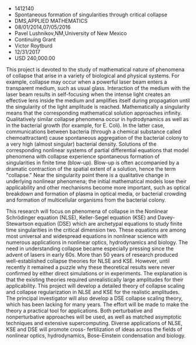 
* 1412140
* Spontaneous formation of singularities through critical collapse
* DMS,APPLIED MATHEMATICS
* 08/01/2014,07/05/2016
* Pavel Lushnikov,NM,University of New Mexico
* Continuing Grant
* Victor Roytburd
* 12/31/2017
* USD 240,000.00

This project is devoted to the study of mathematical nature of phenomena of
collapse that arise in a variety of biological and physical systems. For
example, collapse may occur when a powerful laser beam enters a transparent
medium, such as usual glass. Interaction of the medium with the laser beam
results in self-focusing when the intense light creates an effective lens inside
the medium and amplifies itself during propagation until the singularity of the
light amplitude is reached. Mathematically a singularity means that the
corresponding mathematical solution approaches infinity. Qualitatively similar
collapse phenomena occur in hydrodynamics as well as in the bacterial growth
(for example, for E. Coli). In the latter case, communications between bacteria
(through a chemical substance called chemoattractant) cause spontaneous
aggregation of the bacterial colony to a very high (almost singular) bacterial
density. Solutions of the corresponding nonlinear systems of partial
differential equations that model phenomena with collapse experience spontaneous
formation of singularities in finite time (blow-up). Blow-up is often
accompanied by a dramatic contraction of the spatial extent of a solution, hence
the term "collapse." Near the singularity point there is a qualitative change in
underlying nonlinear phenomena; the initial mathematical models lose their
applicability and other mechanisms become more important, such as optical
breakdown and formation of plasma in optical media, or bacterial crowding and
formation of multicellular organisms from the bacterial colony.

This research will focus on phenomena of collapse in the Nonlinear Schrödinger
equation (NLSE), Keller-Segel equation (KSE) and Davey-Stewartson equation (DSE)
which are archetypal equations to study finite time singularities in the
critical dimension two. These equations are among most universal and widespread
equations in nonlinear science with numerous applications in nonlinear optics,
hydrodynamics and biology. The need in understanding collapse became especially
pressing since the advent of lasers in early 60s. More than 50 years of research
produced well-established collapse theories for NLSE and KSE. However, until
recently it remained a puzzle why these theoretical results were never confirmed
by either direct simulations or in experiments. The explanation is that the
existing theories required unrealistically large amplitudes for their
applicability. This project will develop a detailed theory of collapse scaling
and collapse regularization in NLSE and KSE for the realistic amplitudes. The
principal investigator will also develop a DSE collapse scaling theory, which
has been lacking for many years. The effort will be made to make the theory a
practical tool for applications. Both perturbative and nonperturbative
approaches will be used, as well as matched asymptotic techniques and extensive
supercomputing. Diverse applications of NLSE, KSE and DSE will promote cross-
fertilization of ideas across the fields of nonlinear optics, hydrodynamics,
Bose-Einstein condensation and biology.
